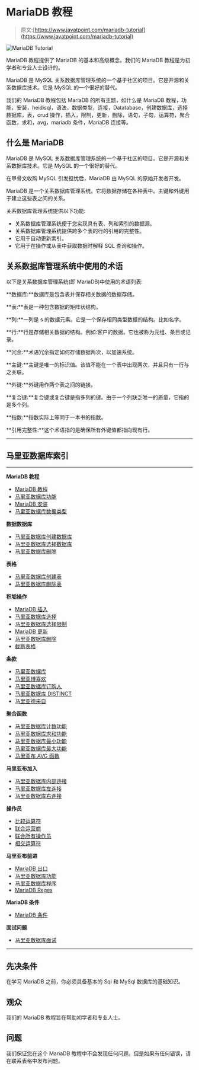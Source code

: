 # MariaDB 教程

> 原文:[https://www.javatpoint.com/mariadb-tutorial](https://www.javatpoint.com/mariadb-tutorial)

![MariaDB Tutorial](../Images/0630e0ae22c024b5dfc2782cd6603b15.png)

MariaDB 教程提供了 MariaDB 的基本和高级概念。我们的 MariaDB 教程是为初学者和专业人士设计的。

MariaDB 是 MySQL 关系数据库管理系统的一个基于社区的项目。它是开源和关系数据库技术。它是 MySQL 的一个很好的替代。

我们的 MariaDB 教程包括 MariaDB 的所有主题，如什么是 MariaDB 教程，功能，安装，heidisql，语法，数据类型，连接，Datatabase，创建数据库，选择数据库，表，crud 操作，插入，限制，更新，删除，语句，子句，运算符，聚合函数，求和，avg，mariadb 条件，MariaDB 连接等。

## 什么是 MariaDB

MariaDB 是 MySQL 关系数据库管理系统的一个基于社区的项目。它是开源和关系数据库技术。它是 MySQL 的一个很好的替代。

在甲骨文收购 MySQL 引发担忧后，MariaDB 由 MySQL 的原始开发者开发。

MariaDB 是一个关系数据库管理系统。它将数据存储在各种表中。主键和外键用于建立这些表之间的关系。

关系数据库管理系统提供以下功能:

*   关系数据库管理系统便于您实现具有表、列和索引的数据源。
*   关系数据库管理系统提供跨多个表的行的引用的完整性。
*   它用于自动更新索引。
*   它用于在操作或从表中获取数据时解释 SQL 查询和操作。

## 关系数据库管理系统中使用的术语

以下是关系数据库管理系统(即 MariaDB)中使用的术语列表:

**数据库:**数据库是包含表并保存相关数据的数据存储。

**表:**表是一种包含数据的矩阵状结构。

**列:**一列是 s 的数据元素。它是一个保存相同类型数据的结构。比如名字。

**行:**行是存储相关数据的结构。例如:客户的数据。它也被称为元组、条目或记录。

**冗余:**术语冗余指定如何存储数据两次，以加速系统。

**主键:**主键是唯一的标识值。该值不能在一个表中出现两次，并且只有一行与之关联。

**外键:**外键用作两个表之间的链接。

**复合键:**复合键或复合键是指多列的键。由于一个列缺乏唯一的质量，它指的是多个列。

**指数:**指数实际上等同于一本书的指数。

**引用完整性:**这个术语指的是确保所有外键值都指向现有行。

* * *

## 马里亚数据库索引

* * *

**MariaDB 教程**

*   [MariaDB 教程](mariadb-tutorial)
*   [马里亚数据库功能](mariadb-features)
*   [MariaDB 安装](mariadb-installation)
*   [马里亚数据库数据类型](mariadb-data-types)

**数据数据库**

*   [马里亚数据库创建数据库](mariadb-create-database)
*   [马里亚数据库选择数据库](mariadb-select-database)
*   [马里亚数据库删除](mariadb-drop-database)

**表格**

*   [马里亚数据库创建表](mariadb-create-table)
*   [马里亚数据库删除表](mariadb-drop-table)

**积垢操作**

*   [MariaDB 插入](mariadb-insert)
*   [马里亚数据库选择](mariadb-select)
*   [马里亚数据库选择限制](mariadb-select-limit)
*   [MariaDB 更新](mariadb-update)
*   [马里亚数据库删除](mariadb-delete)
*   [截断表格](mariadb-truncate-table)

**条款**

*   [马里亚数据库](mariadb-where)
*   [马里亚博喜欢](mariadb-like)
*   [马里亚数据库订购人](mariadb-order-by)
*   [马里亚数据库 DISTINCT](mariadb-distinct-clause)
*   [马里亚德来自](mariadb-from-clause)

**聚合函数**

*   [马里亚数据库计数功能](mariadb-count-function)
*   [马里亚数据库求和功能](mariadb-sum-function)
*   [马里亚数据库最小功能](mariadb-min-function)
*   [马里亚数据库最大功能](mariadb-max-function)
*   [马里亚布 AVG 函数](mariadb-avg-function)

**马里亚布加入**

*   [马里亚数据库内部连接](mariadb-inner-join)
*   [马里亚数据库左连接](mariadb-left-outer-join)
*   [马里亚数据库右连接](mariadb-right-outer-join)

**操作员**

*   [比较运算符](mariadb-comparison-operator)
*   [联合运营商](mariadb-union-operator)
*   [联合所有操作员](mariadb-union-all-operator)
*   [相交运算符](mariadb-intersect-operator)

**马里亚布前进**

*   [MariaDB 出口](mariadb-export)
*   [马里亚数据库功能](mariadb-function)
*   [马里亚数据库程序](mariadb-procedure)
*   [MariaDB Regex](mariadb-regular-expressions)

**MariaDB 条件**

*   [MariaDB 条件](mariadb-conditions)

**面试问题**

*   [马里亚数据库面试](mariadb-interview-questions)

* * *

## 先决条件

在学习 MariaDB 之前，你必须具备基本的 Sql 和 MySql 数据库的基础知识。

## 观众

我们的 MariaDB 教程旨在帮助初学者和专业人士。

## 问题

我们保证您在这个 MariaDB 教程中不会发现任何问题。但是如果有任何错误，请在联系表格中发布问题。